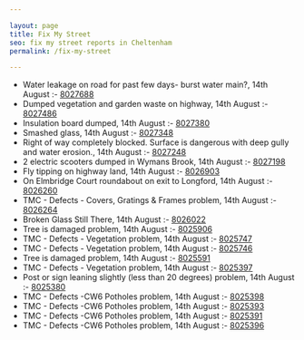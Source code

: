 ```yaml
---

layout: page
title: Fix My Street
seo: fix my street reports in Cheltenham
permalink: /fix-my-street

---
```


<!-- fix_marker starts -->

- Water leakage on road for past few days- burst water main?, 14th August :- [8027688](https://www.fixmystreet.com/report/8027688)
- Dumped vegetation and garden waste on highway, 14th August :- [8027486](https://www.fixmystreet.com/report/8027486)
- Insulation board dumped, 14th August :- [8027380](https://www.fixmystreet.com/report/8027380)
- Smashed glass, 14th August :- [8027348](https://www.fixmystreet.com/report/8027348)
- Right of way completely blocked. Surface is dangerous with deep gully and water erosion., 14th August :- [8027248](https://www.fixmystreet.com/report/8027248)
- 2 electric scooters dumped in Wymans Brook, 14th August :- [8027198](https://www.fixmystreet.com/report/8027198)
- Fly tipping on highway land, 14th August :- [8026903](https://www.fixmystreet.com/report/8026903)
- On Elmbridge Court roundabout on exit to Longford, 14th August :- [8026260](https://www.fixmystreet.com/report/8026260)
- TMC - Defects - Covers, Gratings & Frames problem, 14th August :- [8026264](https://www.fixmystreet.com/report/8026264)
- Broken Glass Still There, 14th August :- [8026022](https://www.fixmystreet.com/report/8026022)
- Tree is damaged problem, 14th August :- [8025906](https://www.fixmystreet.com/report/8025906)
- TMC - Defects - Vegetation problem, 14th August :- [8025747](https://www.fixmystreet.com/report/8025747)
- TMC - Defects - Vegetation problem, 14th August :- [8025746](https://www.fixmystreet.com/report/8025746)
- Tree is damaged problem, 14th August :- [8025591](https://www.fixmystreet.com/report/8025591)
- TMC - Defects - Vegetation problem, 14th August :- [8025397](https://www.fixmystreet.com/report/8025397)
- Post or sign leaning slightly (less than 20 degrees) problem, 14th August :- [8025380](https://www.fixmystreet.com/report/8025380)
- TMC - Defects -CW6 Potholes  problem, 14th August :- [8025398](https://www.fixmystreet.com/report/8025398)
- TMC - Defects -CW6 Potholes  problem, 14th August :- [8025393](https://www.fixmystreet.com/report/8025393)
- TMC - Defects -CW6 Potholes  problem, 14th August :- [8025391](https://www.fixmystreet.com/report/8025391)
- TMC - Defects -CW6 Potholes  problem, 14th August :- [8025396](https://www.fixmystreet.com/report/8025396)

<!-- fix_marker ends -->